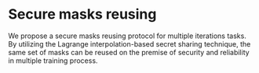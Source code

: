 # Secure masks reusing
We propose a secure masks reusing protocol for multiple iterations tasks. By utilizing the Lagrange interpolation-based secret sharing technique, the same set of masks
can be reused on the premise of security and reliability in multiple training process.

